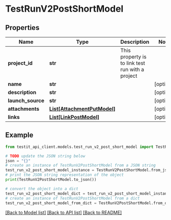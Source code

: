 # TestRunV2PostShortModel


## Properties

Name | Type | Description | Notes
------------ | ------------- | ------------- | -------------
**project_id** | **str** | This property is to link test run with a project | 
**name** | **str** |  | [optional] 
**description** | **str** |  | [optional] 
**launch_source** | **str** |  | [optional] 
**attachments** | [**List[AttachmentPutModel]**](AttachmentPutModel.md) |  | [optional] 
**links** | [**List[LinkPostModel]**](LinkPostModel.md) |  | [optional] 

## Example

```python
from testit_api_client.models.test_run_v2_post_short_model import TestRunV2PostShortModel

# TODO update the JSON string below
json = "{}"
# create an instance of TestRunV2PostShortModel from a JSON string
test_run_v2_post_short_model_instance = TestRunV2PostShortModel.from_json(json)
# print the JSON string representation of the object
print(TestRunV2PostShortModel.to_json())

# convert the object into a dict
test_run_v2_post_short_model_dict = test_run_v2_post_short_model_instance.to_dict()
# create an instance of TestRunV2PostShortModel from a dict
test_run_v2_post_short_model_from_dict = TestRunV2PostShortModel.from_dict(test_run_v2_post_short_model_dict)
```
[[Back to Model list]](../README.md#documentation-for-models) [[Back to API list]](../README.md#documentation-for-api-endpoints) [[Back to README]](../README.md)


